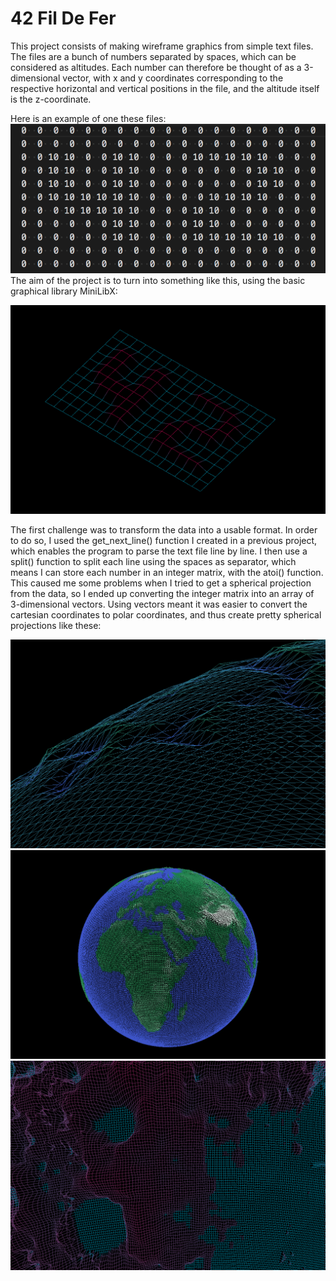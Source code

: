 # 42 Fil De Fer

This project consists of making wireframe graphics from simple text files. The files are a bunch
of numbers separated by spaces, which can be considered as altitudes. Each number can therefore be
thought of as a 3-dimensional vector, with x and y coordinates corresponding to the respective
horizontal and vertical positions in the file, and the altitude itself is the z-coordinate.

Here is an example of one these files:
![Text file example](img/text-file-example.png)
The aim of the project is to turn into something like this, using the basic graphical library MiniLibX:

![42](img/42.png)

The first challenge was to transform the data into a usable format. In order to do so, I used the get_next_line() function I created in a previous project, which enables the program to parse the text file line by line. I then use a split() function to split each line using the spaces as separator, which means I can store each number in an integer matrix, with the atoi() function. This caused me some problems when I tried to get a spherical projection from the data, so I ended up converting the integer matrix into an array of 3-dimensional vectors. Using vectors meant it was easier to convert the cartesian coordinates to polar coordinates, and thus create pretty spherical projections like these:

![mars](img/mars.png)
![earth](img/earth.png)
![ocean](img/ocean.png)
